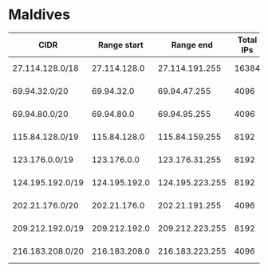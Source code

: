 # Maldives

CIDR               | Range start     | Range end       | Total IPs  | Assign date | Owner
------------------ | --------------- | --------------- | ---------- | ----------- | -----
27.114.128.0/18    | 27.114.128.0    | 27.114.191.255  | 16384      | 2010-07-12  | 
69.94.32.0/20      | 69.94.32.0      | 69.94.47.255    | 4096       | 2003-11-19  | 
69.94.80.0/20      | 69.94.80.0      | 69.94.95.255    | 4096       | 2003-11-19  | 
115.84.128.0/19    | 115.84.128.0    | 115.84.159.255  | 8192       | 2008-07-23  | 
123.176.0.0/19     | 123.176.0.0     | 123.176.31.255  | 8192       | 2007-03-01  | 
124.195.192.0/19   | 124.195.192.0   | 124.195.223.255 | 8192       | 2008-04-17  | 
202.21.176.0/20    | 202.21.176.0    | 202.21.191.255  | 4096       | 2003-09-16  | 
209.212.192.0/19   | 209.212.192.0   | 209.212.223.255 | 8192       | 1998-04-16  | 
216.183.208.0/20   | 216.183.208.0   | 216.183.223.255 | 4096       | 2009-08-03  | 
